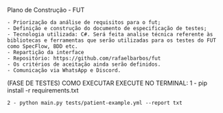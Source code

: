 Plano de Construção - FUT

    - Priorização da análise de requisitos para o fut;
    - Definição e construção do documento de especificação de testes;
    - Tecnologia utilizada: C#. Será feita analise técnica referente às bibliotecas e ferramentas que serão utilizadas para os testes do FUT como SpecFlow, BDD etc.
    - Repartição da interface
    - Repositório: https://github.com/rafaelbarbos/fut
    - Os critérios de aceitação ainda serão definidos.
    - Comunicação via WhatsApp e Discord.

(FASE DE TESTES) COMO EXECUTAR
EXECUTE NO TERMINAL:
    1 - pip install -r requirements.txt

    2 - python main.py tests/patient-example.yml --report txt
